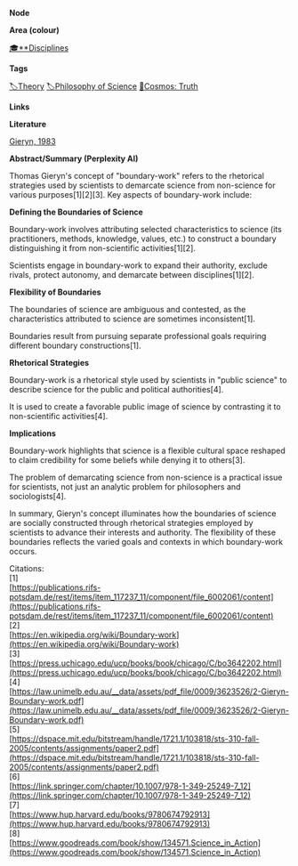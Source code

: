 **Node**

**Area (colour)**

[🎓**Disciplines](https://lean-sphynx-49b.notion.site/Disciplines-72ba770b397c4f34aed13a10d8d0cc3e?pvs=21)

**Tags**

[🏷️Theory](https://lean-sphynx-49b.notion.site/Theory-8b50544e2f09474c93709d9f853e692f?pvs=21) [🏷️Philosophy of Science](https://lean-sphynx-49b.notion.site/Philosophy-of-Science-ae226cfb0404435bafba0d6608f69108?pvs=21) [🌌Cosmos: Truth](https://lean-sphynx-49b.notion.site/Cosmos-Truth-af34d1903e934f1b989baa138fdfecc6?pvs=21)

**Links**

  

**Literature**

[Gieryn, 1983](https://lean-sphynx-49b.notion.site/Gieryn-1983-7b14f244c0a046a2aa8046e139fd20d0?pvs=21)

**Abstract/Summary (Perplexity AI)**

Thomas Gieryn's concept of "boundary-work" refers to the rhetorical strategies used by scientists to demarcate science from non-science for various purposes[1][2][3]. Key aspects of boundary-work include:

**Defining the Boundaries of Science**

Boundary-work involves attributing selected characteristics to science (its practitioners, methods, knowledge, values, etc.) to construct a boundary distinguishing it from non-scientific activities[1][2].

Scientists engage in boundary-work to expand their authority, exclude rivals, protect autonomy, and demarcate between disciplines[1][2].

**Flexibility of Boundaries**

The boundaries of science are ambiguous and contested, as the characteristics attributed to science are sometimes inconsistent[1].

Boundaries result from pursuing separate professional goals requiring different boundary constructions[1].

**Rhetorical Strategies**

Boundary-work is a rhetorical style used by scientists in "public science" to describe science for the public and political authorities[4].

It is used to create a favorable public image of science by contrasting it to non-scientific activities[4].

**Implications**

Boundary-work highlights that science is a flexible cultural space reshaped to claim credibility for some beliefs while denying it to others[3].

The problem of demarcating science from non-science is a practical issue for scientists, not just an analytic problem for philosophers and sociologists[4].

In summary, Gieryn's concept illuminates how the boundaries of science are socially constructed through rhetorical strategies employed by scientists to advance their interests and authority. The flexibility of these boundaries reflects the varied goals and contexts in which boundary-work occurs.

Citations:  
[1]  
[https://publications.rifs-potsdam.de/rest/items/item_117237_11/component/file_6002061/content](https://publications.rifs-potsdam.de/rest/items/item_117237_11/component/file_6002061/content)  
[2]  
[https://en.wikipedia.org/wiki/Boundary-work](https://en.wikipedia.org/wiki/Boundary-work)  
[3]  
[https://press.uchicago.edu/ucp/books/book/chicago/C/bo3642202.html](https://press.uchicago.edu/ucp/books/book/chicago/C/bo3642202.html)  
[4]  
[https://law.unimelb.edu.au/__data/assets/pdf_file/0009/3623526/2-Gieryn-Boundary-work.pdf](https://law.unimelb.edu.au/__data/assets/pdf_file/0009/3623526/2-Gieryn-Boundary-work.pdf)  
[5]  
[https://dspace.mit.edu/bitstream/handle/1721.1/103818/sts-310-fall-2005/contents/assignments/paper2.pdf](https://dspace.mit.edu/bitstream/handle/1721.1/103818/sts-310-fall-2005/contents/assignments/paper2.pdf)  
[6]  
[https://link.springer.com/chapter/10.1007/978-1-349-25249-7_12](https://link.springer.com/chapter/10.1007/978-1-349-25249-7_12)  
[7]  
[https://www.hup.harvard.edu/books/9780674792913](https://www.hup.harvard.edu/books/9780674792913)  
[8]  
[https://www.goodreads.com/book/show/134571.Science_in_Action](https://www.goodreads.com/book/show/134571.Science_in_Action)